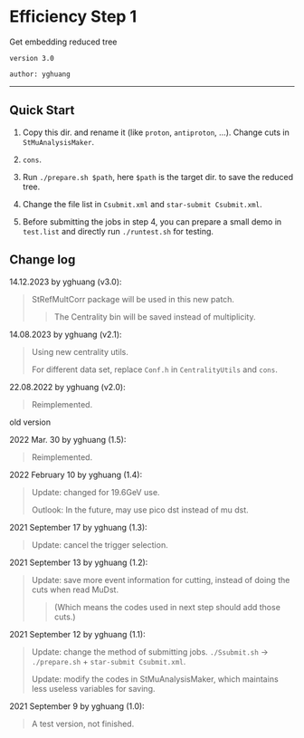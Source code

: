 # Efficiency Step 1

Get embedding reduced tree

`version 3.0`

`author: yghuang`

***

## Quick Start

1. Copy this dir. and rename it (like `proton`, `antiproton`, ...). Change cuts in `StMuAnalysisMaker`.

2. `cons`.

3. Run `./prepare.sh $path`, here `$path` is the target dir. to save the reduced tree.

4. Change the file list in `Csubmit.xml` and `star-submit Csubmit.xml`.

5. Before submitting the jobs in step 4, you can prepare a small demo in `test.list` and directly run `./runtest.sh` for testing.


## Change log

14.12.2023 by yghuang (v3.0):

> StRefMultCorr package will be used in this new patch.
>
>> The Centrality bin will be saved instead of multiplicity.

14.08.2023 by yghuang (v2.1):

> Using new centrality utils.
>
> For different data set, replace `Conf.h` in `CentralityUtils` and `cons`.

22.08.2022 by yghuang (v2.0):

> Reimplemented.

old version

2022 Mar. 30 by yghuang (1.5):

> Reimplemented.

2022 February 10 by yghuang (1.4):

> Update: changed for 19.6GeV use.
>
> Outlook: In the future, may use pico dst instead of mu dst.

2021 September 17 by yghuang (1.3):

> Update: cancel the trigger selection.

2021 September 13 by yghuang (1.2):

> Update: save more event information for cutting, instead of doing the cuts when read MuDst.
>
> > (Which means the codes used in next step should add those cuts.)

2021 September 12 by yghuang (1.1):

> Update: change the method of submitting jobs. `./Ssubmit.sh` -> `./prepare.sh` + `star-submit Csubmit.xml`.
>
> Update: modify the codes in StMuAnalysisMaker, which maintains less useless variables for saving.

2021 September 9 by yghuang (1.0):

> A test version, not finished.